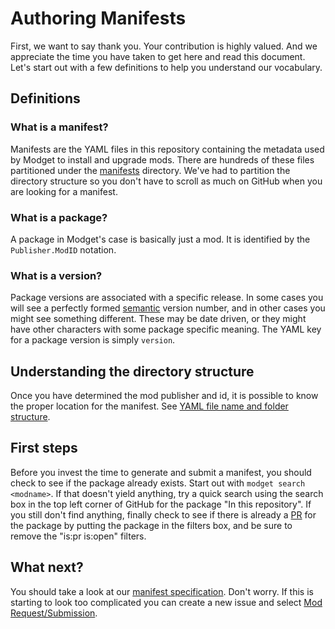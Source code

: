 # Authoring Manifests

First, we want to say thank you. Your contribution is highly valued. And we appreciate the time you have taken to get here and read this document. Let's start out with a few definitions to help you understand our vocabulary.

## Definitions

### What is a manifest?
Manifests are the YAML files in this repository containing the metadata used by Modget to install and upgrade mods. There are hundreds of these files partitioned under the [manifests](./manifests) directory. We've had to partition the directory structure so you don't have to scroll as much on GitHub when you are looking for a manifest.

### What is a package?
A package in Modget's case is basically just a mod. It is identified by the `Publisher.ModID` notation.

### What is a version?
Package versions are associated with a specific release. In some cases you will see a perfectly formed [semantic](https://semver.org) version number, and in other cases you might see something different. These may be date driven, or they might have other characters with some package specific meaning. The YAML key for a package version is simply `version`.


## Understanding the directory structure
Once you have determined the mod publisher and id, it is possible to know the proper location for the manifest. See [YAML file name and folder structure](./doc/manifest-spec-v2.md#yaml-file-name-and-folder-structure).


## First steps
Before you invest the time to generate and submit a manifest, you should check to see if the package already exists. Start out with `modget search <modname>`. If that doesn't yield anything, try a quick search using the search box in the top left corner of GitHub for the package "In this repository". If you still don't find anything, finally check to see if there is already a [PR](https://github.com/ReviversMC/modget-manifests/pulls) for the package by putting the package in the filters box, and be sure to remove the "is:pr is:open" filters.


## What next?
You should take a look at our [manifest specification](./doc/manifest-spec-v2.md). Don't worry. If this is starting to look too complicated you can create a new issue and select [Mod Request/Submission](https://github.com/ReviversMC/modget-manifests/issues/new/choose).